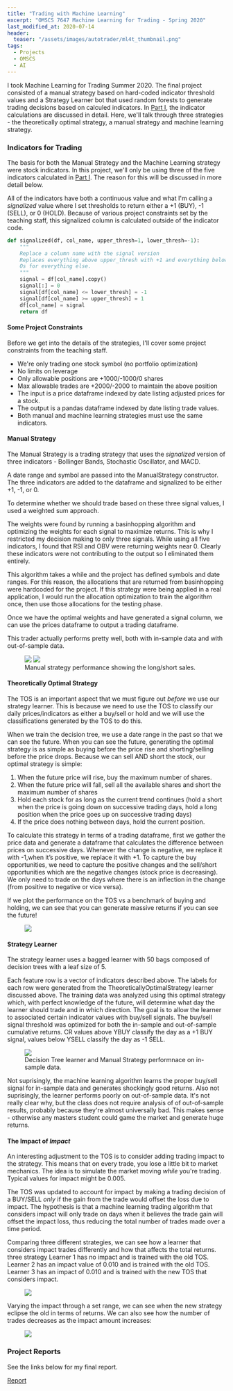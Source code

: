 ```yaml
---
title: "Trading with Machine Learning"
excerpt: "OMSCS 7647 Machine Learning for Trading - Spring 2020"
last_modified_at: 2020-07-14
header:
  teaser: "/assets/images/autotrader/ml4t_thumbnail.png"
tags: 
  - Projects
  - OMSCS
  - AI
---
```


I took Machine Learning for Trading Summer 2020. The final project consisted of a manual strategy based on hard-coded indicator threshold values and a Strategy Learner bot that used random forests to generate trading decisions based on calculed indicators. In <a href="/indicators/" target="_blank">Part I</a>, the indicator calculations are discussed in detail. Here, we'll talk through three strategies - the theoretically optimal strategy, a manual strategy and machine learning strategy.

### Indicators for Trading

The basis for both the Manual Strategy and the Machine Learning strategy were stock indicators. In this project, we'll only be using three of the five indicators calculated in <a href="/indicators/" target="_blank">Part I</a>. The reason for this will be discussed in more detail below.

All of the indicators have both a continuous value and what I'm calling a *signalized* value where I set thresholds to return either a +1 (BUY), -1 (SELL), or 0 (HOLD). Because of various project constraints set by the teaching staff, this signalized column is calculated outside of the indicator code.

```python
def signalized(df, col_name, upper_thresh=1, lower_thresh=-1):
    """
    Replace a column name with the signal version
    Replaces everything above upper_thresh with +1 and everything below with -1.
    Os for everything else.
    """
    signal = df[col_name].copy()
    signal[:] = 0
    signal[df[col_name] <= lower_thresh] = -1
    signal[df[col_name] >= upper_thresh] = 1
    df[col_name] = signal
    return df
```

#### Some Project Constraints
Before we get into the details of the strategies, I'll cover some project constraints from the teaching staff.
   * We're only trading one stock symbol (no portfolio optimization)
   * No limits on leverage
   * Only allowable positions are +1000/-1000/0 shares
   * Max allowable trades are +2000/-2000 to maintain the above position
   * The input is a price dataframe indexed by date listing adjusted prices for a stock.
   * The output is a pandas dataframe indexed by date listing trade values.
   * Both manual and machine learning strategies must use the same indicators.

#### Manual Strategy
The Manual Strategy is a trading strategy that uses the *signalized* version of three indicators - Bollinger Bands, Stochastic Oscillator, and MACD. 

A date range and symbol are passed into the ManualStrategy constructor. 
The three indicators are added to the dataframe and signalized to be either +1, -1, or 0.

To determine whether we should trade based on these three signal values, I used a weighted sum approach.

The weights were found by running a basinhopping algorithm and optimizing the weights for each signal to maximize returns. This is why I restricted my decision making to only three signals. While using all five indicators, I found that RSI and OBV were returning weights near 0. Clearly these indicators were not contributing to the output so I eliminated them entirely.

This algorithm takes a while and the project has defined symbols and date ranges. For this reason, the allocations that are returned from basinhopping were hardcoded for the project. If this strategy were being applied in a real application, I would run the allocation optimization to train the algorithm once, then use those allocations for the testing phase.

Once we have the optimal weights and have generated a signal column, we can use the prices dataframe to output a trading dataframe.

This trader actually performs pretty well, both with in-sample data and with out-of-sample data.
<figure class="half">
    <a href="/assets/images/autotrader/manual_in.png"><img src="/assets/images/autotrader/manual_in.png"></a>
    <a href="/assets/images/autotrader/manual_out.png"><img src="/assets/images/autotrader/manual_out.png"></a>
    <figcaption>Manual strategy performance showing the long/short sales.</figcaption>
</figure>

#### Theoretically Optimal Strategy
The TOS is an important aspect that we must figure out *before* we use our strategy learner. This is because we need to use the TOS to classify our daily prices/indicators as either a buy/sell or hold and we will use the classifications generated by the TOS to do this.

When we train the decision tree, we use a date range in the past so that we can see the future. When you can see the future, generating the optimal strategy is as simple as buying before the price rise and shorting/selling before the price drops. Because we can sell AND short the stock, our optimal strategy is simple:
1. When the future price will rise, buy the maximum number of shares.
2. When the future price will fall, sell all the available shares and short the maximum number of
shares
3. Hold each stock for as long as the current trend continues (hold a short when the price is going
down on successive trading days, hold a long position when the price goes up on successive
trading days)
4. If the price does nothing between days, hold the current position.

To calculate this strategy in terms of a trading dataframe, first we gather the price data and generate a
dataframe that calculates the difference between prices on successive days. Whenever the change is negative, we replace it with -1,when it’s positive, we replace it with +1. To capture the buy opportunities, we need to capture the positive changes and the sell/short opportunities which are the negative changes (stock price is decreasing). We only need to trade on the days where there is an inflection in the change (from positive to negative or vice versa).

If we plot the performance on the TOS vs a benchmark of buying and holding, we can see that you can generate massive returns if you can see the future!
<figure class="align-center">
    <a href="/assets/images/autotrader/tos.png"><img src="/assets/images/autotrader/tos.png"></a>
</figure>

#### Strategy Learner
The strategy learner uses a bagged learner with 50 bags composed of decision trees with a leaf size of 5. 

Each feature row is a vector of indicators described above. The labels for each row were generated from the TheoreticallyOptimalStrategy learner discussed above. The training data was analyzed using this optimal strategy which, with perfect knowledge of the future, will determine what day the learner should trade and in which direction. The goal is to allow the learner to associated certain indicator values with buy/sell signals. The buy/sell signal threshold was optimized for both the in-sample and out-of-sample cumulative returns. CR values above YBUY
classify the day as a +1 BUY signal, values below YSELL classify the day as -1 SELL.

<figure class="align-center">
    <a href="/assets/images/autotrader/experiment1.png"><img src="/assets/images/autotrader/experiment1.png"></a>
    <figcaption>Decision Tree learner and Manual Strategy performnace on in-sample data.</figcaption>
</figure>

Not suprisingly, the machine learning algorithm learns the proper buy/sell signal for in-sample data and generates shockingly good returns. Also not suprisingly, the learner performs poorly on out-of-sample data. It's not really clear why, but the class does not require analysis of of out-of-sample results, probably because they're almost universally bad. This makes sense - otherwise any masters student could game the market and generate huge returns.


#### The Impact of *Impact*
An interesting adjustment to the TOS is to consider adding trading impact to the strategy. This means that on every trade, you lose a little bit to market mechanics. The idea is to simulate the market moving *while* you're trading. Typical values for impact might be 0.005. 

The TOS was updated to account for impact by making a trading decision of a BUY/SELL *only* if the gain from the trade would offset the loss due to impact. The hypothesis is that a machine learning trading algorithm that considers impact will only trade on days when it believes the trade gain will offset the impact loss, thus reducing the total number of trades made over a time period. 

Comparing three different strategies, we can see how a learner that considers impact trades differently and how that affects the total returns. three strategy Learner 1 has no impact and is trained with the old TOS. Learner 2 has an impact value of 0.010 and is trained with the old TOS. Learner 3 has an impact of 0.010 and is trained with the new TOS that considers impact.

<figure class="align-center">
    <a href="/assets/images/autotrader/experiment2_1.png"><img src="/assets/images/autotrader/experiment2_1.png"></a>
</figure>

Varying the impact through a set range, we can see when the new strategy eclipse the old in terms of returns. We can also see how the number of trades decreases as the impact amount increases:

<figure class="align-center">
    <a href="/assets/images/autotrader/experiment2_2.png"><img src="/assets/images/autotrader/experiment2_2.png"></a>
</figure>


### Project Reports
See the links below for my final report.

<a href="/downloads/autotrader/report.pdf" target="_blank">Report</a>

